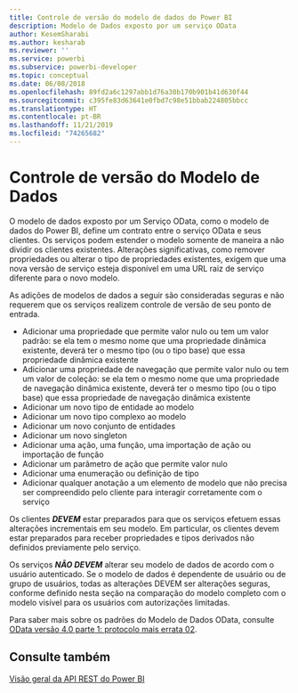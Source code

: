 ```yaml
---
title: Controle de versão do modelo de dados do Power BI
description: Modelo de Dados exposto por um serviço OData
author: KesemSharabi
ms.author: kesharab
ms.reviewer: ''
ms.service: powerbi
ms.subservice: powerbi-developer
ms.topic: conceptual
ms.date: 06/08/2018
ms.openlocfilehash: 89fd2a6c1297abb1d76a30b170b901b41d630f44
ms.sourcegitcommit: c395fe83d63641e0fbd7c98e51bbab224805bbcc
ms.translationtype: HT
ms.contentlocale: pt-BR
ms.lasthandoff: 11/21/2019
ms.locfileid: "74265682"
---
```

# <a name="data-model-versioning"></a>Controle de versão do Modelo de Dados

O modelo de dados exposto por um Serviço OData, como o modelo de dados do Power BI, define um contrato entre o serviço OData e seus clientes. Os serviços podem estender o modelo somente de maneira a não dividir os clientes existentes. Alterações significativas, como remover propriedades ou alterar o tipo de propriedades existentes, exigem que uma nova versão de serviço esteja disponível em uma URL raiz de serviço diferente para o novo modelo.  
  
As adições de modelos de dados a seguir são consideradas seguras e não requerem que os serviços realizem controle de versão de seu ponto de entrada.  
  
* Adicionar uma propriedade que permite valor nulo ou tem um valor padrão: se ela tem o mesmo nome que uma propriedade dinâmica existente, deverá ter o mesmo tipo (ou o tipo base) que essa propriedade dinâmica existente  
* Adicionar uma propriedade de navegação que permite valor nulo ou tem um valor de coleção: se ela tem o mesmo nome que uma propriedade de navegação dinâmica existente, deverá ter o mesmo tipo (ou o tipo base) que essa propriedade de navegação dinâmica existente  
* Adicionar um novo tipo de entidade ao modelo  
* Adicionar um novo tipo complexo ao modelo  
* Adicionar um novo conjunto de entidades  
* Adicionar um novo singleton  
* Adicionar uma ação, uma função, uma importação de ação ou importação de função
* Adicionar um parâmetro de ação que permite valor nulo  
* Adicionar uma enumeração ou definição de tipo  
* Adicionar qualquer anotação a um elemento de modelo que não precisa ser compreendido pelo cliente para interagir corretamente com o serviço  
  
Os clientes ***DEVEM*** estar preparados para que os serviços efetuem essas alterações incrementais em seu modelo. Em particular, os clientes devem estar preparados para receber propriedades e tipos derivados não definidos previamente pelo serviço.  
  
Os serviços ***NÃO DEVEM*** alterar seu modelo de dados de acordo com o usuário autenticado. Se o modelo de dados é dependente de usuário ou de grupo de usuários, todas as alterações DEVEM ser alterações seguras, conforme definido nesta seção na comparação do modelo completo com o modelo visível para os usuários com autorizações limitadas.  
  
Para saber mais sobre os padrões do Modelo de Dados OData, consulte [OData versão 4.0 parte 1: protocolo mais errata 02](https://docs.oasis-open.org/odata/odata/v4.0/odata-v4.0-part1-protocol.html).  
  
## <a name="see-also"></a>Consulte também
[Visão geral da API REST do Power BI](https://docs.microsoft.com/rest/api/power-bi/)  